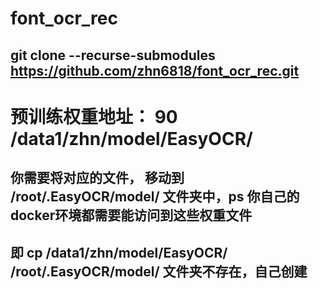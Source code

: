 # font_ocr_rec

## git clone --recurse-submodules https://github.com/zhn6818/font_ocr_rec.git

# 预训练权重地址： 90  /data1/zhn/model/EasyOCR/

## 你需要将对应的文件， 移动到 /root/.EasyOCR/model/ 文件夹中，ps 你自己的docker环境都需要能访问到这些权重文件
## 即   cp /data1/zhn/model/EasyOCR/   /root/.EasyOCR/model/   文件夹不存在，自己创建